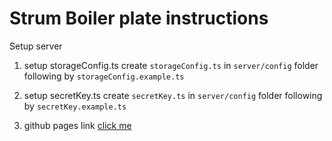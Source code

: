 # Strum Boiler plate instructions

Setup server
1. setup storageConfig.ts
create `storageConfig.ts` in `server/config` folder following by `storageConfig.example.ts`

2. setup secretKey.ts
create `secretKey.ts` in `server/config` folder following by `secretKey.example.ts`

3. github pages link
[click me](https://strum-us.github.io/pilot-stream-caching/#)